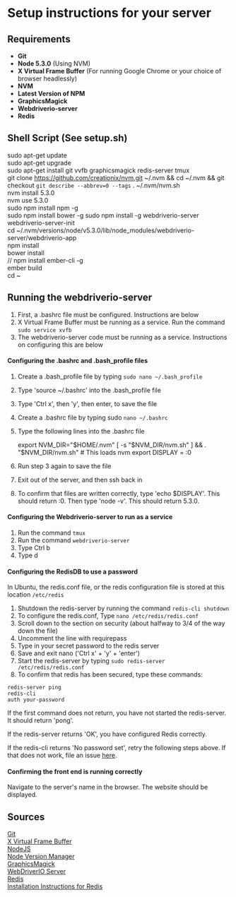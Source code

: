 # Setup instructions for your server

## Requirements
* **Git**
* **Node 5.3.0** (Using NVM)
* **X Virtual Frame Buffer** (For running Google Chrome or your choice of browser headlessly)
* **NVM**
* **Latest Version of NPM**
* **GraphicsMagick**
* **Webdriverio-server**
* **Redis**

## Shell Script (See setup.sh)
sudo apt-get update  
sudo apt-get upgrade  
sudo apt-get install git vvfb graphicsmagick redis-server tmux  
git clone https://github.com/creationix/nvm.git ~/.nvm && cd ~/.nvm && git checkout `git describe --abbrev=0 --tags`
. ~/.nvm/nvm.sh  
nvm install 5.3.0  
nvm use 5.3.0  
sudo npm install npm -g  
sudo npm install bower -g
sudo npm install -g webdriverio-server  
webdriverio-server-init  
cd ~/.nvm/versions/node/v5.3.0/lib/node_modules/webdriverio-server/webdriverio-app  
npm install  
bower install  
// npm install ember-cli -g  
ember build  
cd ~  

## Running the webdriverio-server
1. First, a .bashrc file must be configured. Instructions are below
2. X Virtual Frame Buffer must be running as a service. Run the command ```sudo service xvfb```
3. The webdriverio-server code must be running as a service. Instructions on configuring this are below

#### Configuring the .bashrc and .bash_profile files
1. Create a .bash_profile file by typing ```sudo nano ~/.bash_profile```
2. Type 'source ~/.bashrc' into the .bash_profile file
3. Type 'Ctrl x', then 'y', then enter, to save the file
4. Create a .bashrc file by typing sudo ```nano ~/.bashrc```
5. Type the following lines into the .bashrc file

    export NVM_DIR="$HOME/.nvm"
    [ -s "$NVM_DIR/nvm.sh" ] && . "$NVM_DIR/nvm.sh" # This loads nvm
    export DISPLAY = :0
    
6. Run step 3 again to save the file
7. Exit out of the server, and then ssh back in
8. To confirm that files are written correctly, type 'echo $DISPLAY'. This should return :0. Then type 'node -v'. This should return 5.3.0.  

#### Configuring the Webdriverio-server to run as a service
1. Run the command ```tmux```
2. Run the command ```webdriverio-server```
3. Type Ctrl b
4. Type d

#### Configuring the RedisDB to use a password
In Ubuntu, the redis.conf file, or the redis configuration file is stored at this location ```/etc/redis```  

1. Shutdown the redis-server by running the command ```redis-cli shutdown```
2. To configure the redis.conf, Type ```nano /etc/redis/redis.conf```
3. Scroll down to the section on security (about halfway to 3/4 of the way down the file)
4. Uncomment the line with requirepass
5. Type in your secret password to the redis server
6. Save and exit nano ('Ctrl x' + 'y' + 'enter')
7. Start the redis-server by typing ```sudo redis-server /etc/redis/redis.conf```
8. To confirm that redis has been secured, type these commands:  

```
redis-server ping
redis-cli
auth your-password
```

If the first command does not return, you have not started the redis-server. It should return 'pong'.

If the redis-server returns 'OK', you have configured Redis correctly.

If the redis-cli returns 'No password set', retry the following steps above. If that does not work, file an issue [here](https://github.com/ciena-blueplanet/webdriverio-server/issues).

#### Confirming the front end is running correctly
Navigate to the server's name in the browser. The website should be displayed.

## Sources
[Git](https://help.ubuntu.com/lts/serverguide/git.html)  
[X Virtual Frame Buffer](https://www.x.org/archive/X11R7.6/doc/man/man1/Xvfb.1.xhtml)  
[NodeJS](https://nodejs.org/en)  
[Node Version Manager](https://github.com/creationix/nvm)  
[GraphicsMagick](http://www.graphicsmagick.org/index.html)  
[WebDriverIO Server](https://github.com/ciena-blueplanet/webdriverio-server)  
[Redis](http://redis.io)  
[Installation Instructions for Redis](https://www.digitalocean.com/community/tutorials/how-to-configure-a-redis-cluster-on-ubuntu-14-04)  



